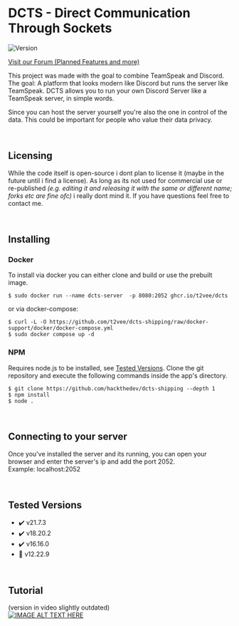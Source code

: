 # DCTS - Direct Communication Through Sockets
![Version](https://img.shields.io/static/v1?label=State&message=Early%20Access&color=orange) 
<!-- ![GitHub all releases](https://img.shields.io/github/downloads/hackthedev/dcts-shipping/total?color=success&label=Downloads) -->
[Visit our Forum (Planned Features and more)](https://dcts.chat/)

This project was made with the goal to combine TeamSpeak and Discord. The goal: A platform that looks modern like Discord but runs the server like TeamSpeak. DCTS allows you to run your own Discord Server like a TeamSpeak server, in simple words.

Since you can host the server yourself you're also the one in control of the data. This could be important for people who value their data privacy.

<br>

## Licensing
While the code itself is open-source i dont plan to license it (maybe in the future until i find a license). As long as its not used for commercial use or re-published _(e.g. editing it and releasing it with the same or different name; forks etc are fine ofc)_ i really dont mind it. 
If you have questions feel free to contact me.

<br>

## Installing
### Docker
To install via docker you can either clone and build or use the prebuilt image.
```
$ sudo docker run --name dcts-server  -p 8080:2052 ghcr.io/t2vee/dcts
```
or via docker-compose:
```
$ curl -L -O https://github.com/t2vee/dcts-shipping/raw/docker-support/docker/docker-compose.yml
$ sudo docker compose up -d
```


### NPM
Requires node.js to be installed, see [Tested Versions](https://github.com/t2vee/dcts-shipping/tree/docker-support?tab=readme-ov-file#tested-versions). Clone the git repository and execute the following commands inside the app's directory.
```
$ git clone https://github.com/hackthedev/dcts-shipping --depth 1
$ npm install
$ node .
```

<br>

## Connecting to your server
Once you've installed the server and its running, you can open your browser and enter the server's ip and add the port 2052.<br>
Example: localhost:2052

<br>

## Tested Versions
- ✔️ v21.7.3
- ✔️ v18.20.2
- ✔️ v16.16.0
- 🚫 v12.22.9

<br>

## Tutorial
(version in video slightly outdated)<br>
[![IMAGE ALT TEXT HERE](https://img.youtube.com/vi/LJ_IEe7nZnw/0.jpg)](https://www.youtube.com/watch?v=LJ_IEe7nZnw)
